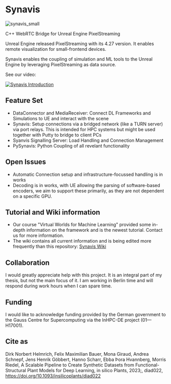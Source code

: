 # Synavis

![synavis_small](https://github.com/dhelmrich/Synavis/assets/9272590/84b4c6b9-56f3-4d95-9f85-9cac7768eaaa)

C++ WebRTC Bridge for Unreal Engine PixelStreaming

Unreal Engine released PixelStreaming with its 4.27 version. It enables remote visualization for small-frontend devices.

Synavis enables the coupling of simulation and ML tools to the Unreal Engine by leveraging PixelStreaming as data source.

See our video:

[![Synavis Introduction](https://img.youtube.com/vi/H9cw_aE-l3A/0.jpg)](https://www.youtube.com/watch?v=H9cw_aE-l3A)

## Feature Set

- DataConnector and MediaReceiver: Connect DL Frameworks and Simulations to UE and interact with the scene
- Synavis: Setup connections via a bridged network (like a TURN server) via port relays. This is intended for HPC systems but might be used together with Putty to bridge to client PCs
- Syanvis Signalling Server: Load Handling and Connection Management
- PySynavis: Python Coupling of all revelant functionality

## Open Issues

- Automatic Connection setup and infrastructure-focussed handling is in works
- Decoding is in works, with UE allowing the parsing of software-based encoders, we aim to support these primarily, as they are not dependent on a specific GPU.

## Tutorial and Wiki information

- Our course "Virtual Worlds for Machine Learning" provided some in-depth information on the framework and is the newest tutorial. Contact us for more information.
- The wiki contains all current information and is being edited more frequently than this repository: [Synavis Wiki](https://github.com/dhelmrich/Synavis/wiki)

## Collaboration

I would greatly appreciate help with this project. It is an integral part of my thesis, but not the main focus of it.
I am working in Berlin time and will respond during work hours when I can spare time.

## Funding

I would like to acknowledge funding provided by the German government to the Gauss Centre for Supercomputing via the InHPC-DE project (01—H17001).

## Cite as

Dirk Norbert Helmrich, Felix Maximilian Bauer, Mona Giraud, Andrea Schnepf, Jens Henrik Göbbert, Hanno Scharr, Ebba Þora Hvannberg, Morris Riedel, A Scalable Pipeline to Create Synthetic Datasets from Functional-Structural Plant Models for Deep Learning, in silico Plants, 2023;, diad022, https://doi.org/10.1093/insilicoplants/diad022

